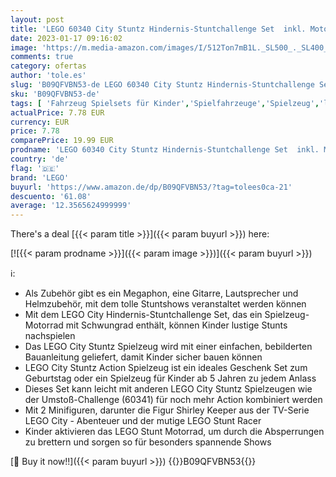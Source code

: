 ```yaml
---
layout: post
title: 'LEGO 60340 City Stuntz Hindernis-Stuntchallenge Set  inkl. Motorrad und 2 Stunt Racer Minifiguren  Action-Spielzeug für Kinder ab 5 Jahre'
date: 2023-01-17 09:16:02
image: 'https://m.media-amazon.com/images/I/512Ton7mB1L._SL500_._SL400_.jpg'
comments: true
category: ofertas
author: 'tole.es'
slug: 'B09QFVBN53-de LEGO 60340 City Stuntz Hindernis-Stuntchallenge Set inkl....'
sku: 'B09QFVBN53-de'
tags: [ 'Fahrzeug Spielsets für Kinder','Spielfahrzeuge','Spielzeug','lego','🇩🇪', ]
actualPrice: 7.78 EUR
currency: EUR
price: 7.78
comparePrice: 19.99 EUR
prodname: 'LEGO 60340 City Stuntz Hindernis-Stuntchallenge Set  inkl. Motorrad und 2 Stunt Racer Minifiguren  Action-Spielzeug für Kinder ab 5 Jahre'
country: 'de'
flag: '🇩🇪'
brand: 'LEGO'
buyurl: 'https://www.amazon.de/dp/B09QFVBN53/?tag=tolees0ca-21'
descuento: '61.08'
average: '12.3565624999999'
---
```


There's a deal [{{< param title >}}]({{< param buyurl >}})  here:

[![{{< param prodname >}}]({{< param image >}})]({{< param buyurl >}})

ℹ️:

- Als Zubehör gibt es ein Megaphon, eine Gitarre, Lautsprecher und Helmzubehör, mit dem tolle Stuntshows veranstaltet werden können
- Mit dem LEGO City Hindernis-Stuntchallenge Set, das ein Spielzeug-Motorrad mit Schwungrad enthält, können Kinder lustige Stunts nachspielen
- Das LEGO City Stuntz Spielzeug wird mit einer einfachen, bebilderten Bauanleitung geliefert, damit Kinder sicher bauen können
- LEGO City Stuntz Action Spielzeug ist ein ideales Geschenk Set zum Geburtstag oder ein Spielzeug für Kinder ab 5 Jahren zu jedem Anlass
- Dieses Set kann leicht mit anderen LEGO City Stuntz Spielzeugen wie der Umstoß-Challenge (60341) für noch mehr Action kombiniert werden
- Mit 2 Minifiguren, darunter die Figur Shirley Keeper aus der TV-Serie LEGO City - Abenteuer und der mutige LEGO Stunt Racer
- Kinder aktivieren das LEGO Stunt Motorrad, um durch die Absperrungen zu brettern und sorgen so für besonders spannende Shows

[🛒 Buy it now!!]({{< param buyurl >}})
{{<world>}}B09QFVBN53{{</world>}}

